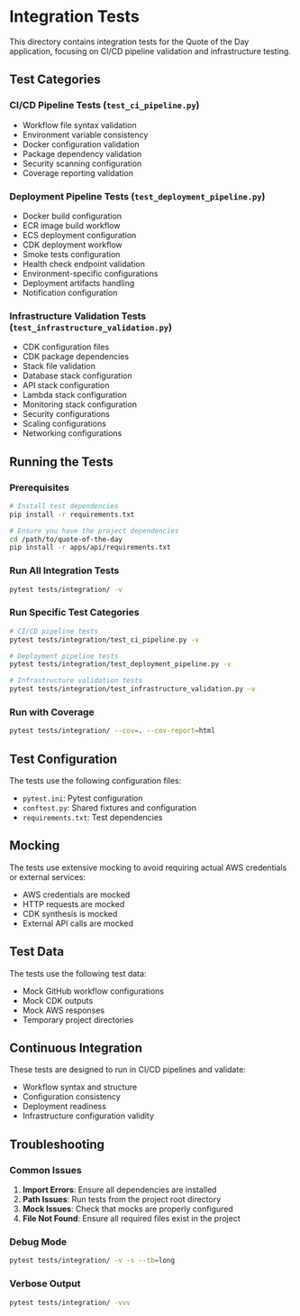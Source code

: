 # Integration Tests

This directory contains integration tests for the Quote of the Day application, focusing on CI/CD pipeline validation and infrastructure testing.

## Test Categories

### CI/CD Pipeline Tests (`test_ci_pipeline.py`)

- Workflow file syntax validation
- Environment variable consistency
- Docker configuration validation
- Package dependency validation
- Security scanning configuration
- Coverage reporting validation

### Deployment Pipeline Tests (`test_deployment_pipeline.py`)

- Docker build configuration
- ECR image build workflow
- ECS deployment configuration
- CDK deployment workflow
- Smoke tests configuration
- Health check endpoint validation
- Environment-specific configurations
- Deployment artifacts handling
- Notification configuration

### Infrastructure Validation Tests (`test_infrastructure_validation.py`)

- CDK configuration files
- CDK package dependencies
- Stack file validation
- Database stack configuration
- API stack configuration
- Lambda stack configuration
- Monitoring stack configuration
- Security configurations
- Scaling configurations
- Networking configurations

## Running the Tests

### Prerequisites

```bash
# Install test dependencies
pip install -r requirements.txt

# Ensure you have the project dependencies
cd /path/to/quote-of-the-day
pip install -r apps/api/requirements.txt
```

### Run All Integration Tests

```bash
pytest tests/integration/ -v
```

### Run Specific Test Categories

```bash
# CI/CD pipeline tests
pytest tests/integration/test_ci_pipeline.py -v

# Deployment pipeline tests
pytest tests/integration/test_deployment_pipeline.py -v

# Infrastructure validation tests
pytest tests/integration/test_infrastructure_validation.py -v
```

### Run with Coverage

```bash
pytest tests/integration/ --cov=. --cov-report=html
```

## Test Configuration

The tests use the following configuration files:

- `pytest.ini`: Pytest configuration
- `conftest.py`: Shared fixtures and configuration
- `requirements.txt`: Test dependencies

## Mocking

The tests use extensive mocking to avoid requiring actual AWS credentials or external services:

- AWS credentials are mocked
- HTTP requests are mocked
- CDK synthesis is mocked
- External API calls are mocked

## Test Data

The tests use the following test data:

- Mock GitHub workflow configurations
- Mock CDK outputs
- Mock AWS responses
- Temporary project directories

## Continuous Integration

These tests are designed to run in CI/CD pipelines and validate:

- Workflow syntax and structure
- Configuration consistency
- Deployment readiness
- Infrastructure configuration validity

## Troubleshooting

### Common Issues

1. **Import Errors**: Ensure all dependencies are installed
2. **Path Issues**: Run tests from the project root directory
3. **Mock Issues**: Check that mocks are properly configured
4. **File Not Found**: Ensure all required files exist in the project

### Debug Mode

```bash
pytest tests/integration/ -v -s --tb=long
```

### Verbose Output

```bash
pytest tests/integration/ -vvv
```
